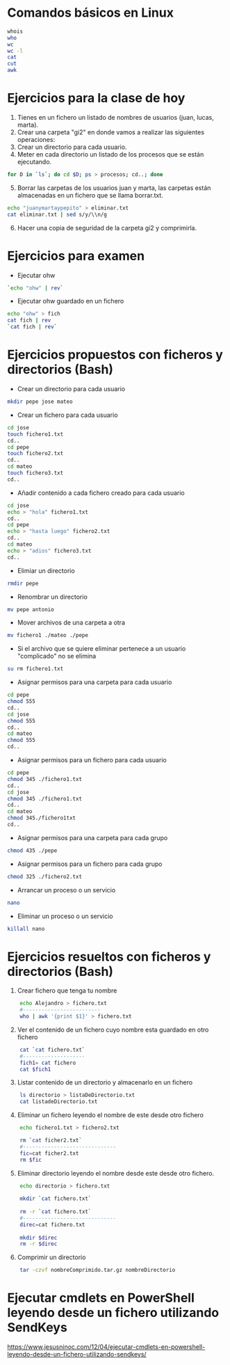 # Comandos básicos en Linux
```Bash
whois
who
wc
wc -l
cat
cut
awk
```

# Ejercicios para la clase de hoy
1. Tienes en un fichero un listado de nombres de usuarios (juan, lucas, marta).
2. Crear una carpeta "gi2" en donde vamos a realizar las siguientes operaciones:
3. Crear un directorio para cada usuario.
4. Meter en cada directorio un listado de los procesos que se están ejecutando.
```Bash
for D in `ls`; do cd $D; ps > procesos; cd..; done
```
5. Borrar las carpetas de los usuarios juan y marta, las carpetas están almacenadas en un fichero que se llama borrar.txt.
```Bash
echo "juanymartaypepito" > eliminar.txt
cat eliminar.txt | sed s/y/\\n/g
```
6. Hacer una copia de seguridad de la carpeta gi2 y comprimirla.

# Ejercicios para examen

- Ejecutar ohw
```bash
`echo "ohw" | rev`
```
- Ejecutar ohw guardado en un fichero
```bash
echo "ohw" > fich
cat fich | rev
`cat fich | rev`
````

# Ejercicios propuestos con ficheros y directorios (Bash)

- Crear un directorio para cada usuario
```bash
mkdir pepe jose mateo
```
- Crear un fichero para cada usuario
```bash
cd jose
touch fichero1.txt
cd..
cd pepe 
touch fichero2.txt
cd..
cd mateo
touch fichero3.txt
cd..
```
- Añadir contenido a cada fichero creado para cada usuario
```bash
cd jose
echo > "hola" fichero1.txt
cd..
cd pepe
echo > "hasta luego" fichero2.txt
cd..
cd mateo
echo > "adios" fichero3.txt
cd..
```
- Elimiar un directorio
```bash
rmdir pepe
```
- Renombrar un directorio
```bash
mv pepe antonio
```
- Mover archivos de una carpeta a otra
```bash
mv fichero1 ./mateo ./pepe
```
- Si el archivo que se quiere eliminar pertenece a un usuario "complicado" no se elimina
```bash
su rm fichero1.txt
```
- Asignar permisos para una carpeta para cada usuario
```bash
cd pepe
chmod 555
cd..
cd jose
chmod 555
cd..
cd mateo
chmod 555
cd..
```
- Asignar permisos para un fichero para cada usuario
```bash
cd pepe
chmod 345 ./fichero1.txt
cd..
cd jose
chmod 345 ./fichero1.txt
cd..
cd mateo 
chmod 345./fichero1txt
cd..
```
- Asignar permisos para una carpeta para cada grupo
```bash
chmod 435 ./pepe
```
- Asignar permisos para un fichero para cada grupo
```bash
chmod 325 ./fichero2.txt
```
- Arrancar un proceso o un servicio
```bash
nano
```
- Eliminar un proceso o un servicio
```bash
killall nano
```
# Ejercicios resueltos con ficheros y directorios (Bash)

1. Crear fichero que tenga tu nombre
```Bash	
 	echo Alejandro > fichero.txt
	#-------------------------
	who | awk '{print $1}' > fichero.txt
```
2. Ver el contenido de un fichero cuyo nombre esta guardado en otro fichero
```Bash
	cat `cat fichero.txt`
	#--------------------
	fich1= cat fichero
	cat $fich1
```
3. Listar contenido de un directorio y almacenarlo en un fichero
```Bash	
	ls directorio > listaDeDirectorio.txt
	cat listadeDirectorio.txt
```
4. Eliminar un fichero leyendo el nombre de este desde otro fichero
```Bash
	echo fichero1.txt > fichero2.txt

	rm `cat ficher2.txt`
	#------------------------------
	fic=cat ficher2.txt
	rm $fic
```
5. Eliminar directorio leyendo el nombre desde este desde otro fichero.	
```Bash
	echo directorio > fichero.txt
	
	mkdir `cat fichero.txt`
	
	rm -r `cat fichero.txt`
	#------------------------------
	direc=cat fichero.txt
	
	mkdir $direc
	rm -r $direc
```
6. Comprimir un directorio
```Bash
	tar -czvf nombreComprimido.tar.gz nombreDirectorio
```


# Ejecutar cmdlets en PowerShell leyendo desde un fichero utilizando SendKeys
https://www.jesusninoc.com/12/04/ejecutar-cmdlets-en-powershell-leyendo-desde-un-fichero-utilizando-sendkeys/

